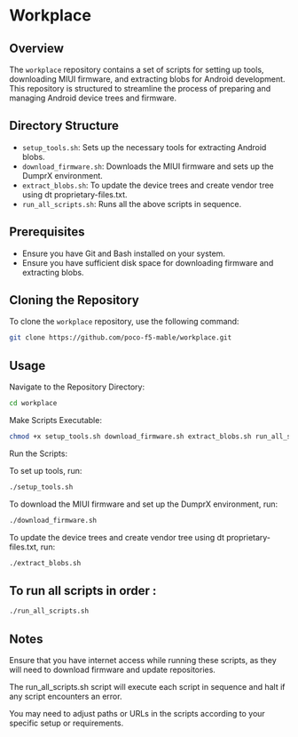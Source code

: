 # Workplace

## Overview

The `workplace` repository contains a set of scripts for setting up tools, downloading MIUI firmware, and extracting blobs for Android development. This repository is structured to streamline the process of preparing and managing Android device trees and firmware.

## Directory Structure

- `setup_tools.sh`: Sets up the necessary tools for extracting Android blobs.
- `download_firmware.sh`: Downloads the MIUI firmware and sets up the DumprX environment.
- `extract_blobs.sh`: To update the device trees and create vendor tree using dt proprietary-files.txt.
- `run_all_scripts.sh`: Runs all the above scripts in sequence.

## Prerequisites

- Ensure you have Git and Bash installed on your system.
- Ensure you have sufficient disk space for downloading firmware and extracting blobs.

## Cloning the Repository

To clone the `workplace` repository, use the following command:

```bash
git clone https://github.com/poco-f5-mable/workplace.git

```

## Usage

Navigate to the Repository Directory:

```bash
cd workplace
```

Make Scripts Executable:

```bash
chmod +x setup_tools.sh download_firmware.sh extract_blobs.sh run_all_scripts.sh
```

Run the Scripts:


To set up tools, run:

```bash
./setup_tools.sh
```

To download the MIUI firmware and set up the DumprX environment, run:

```bash
./download_firmware.sh
```

To update the device trees and create vendor tree using dt proprietary-files.txt, run:

```bash
./extract_blobs.sh
```

## To run all scripts in order :

```bash
./run_all_scripts.sh
```

## Notes

Ensure that you have internet access while running these scripts, as they will need to download firmware and update repositories.

The run_all_scripts.sh script will execute each script in sequence and halt if any script encounters an error.

You may need to adjust paths or URLs in the scripts according to your specific setup or requirements.
